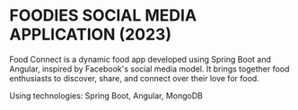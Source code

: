 # FOODIES SOCIAL MEDIA APPLICATION (2023)

Food Connect is a dynamic food app developed using Spring
Boot and Angular, inspired by Facebook's social media model. It
brings together food enthusiasts to discover, share, and connect
over their love for food.

Using technologies: Spring Boot, Angular, MongoDB
